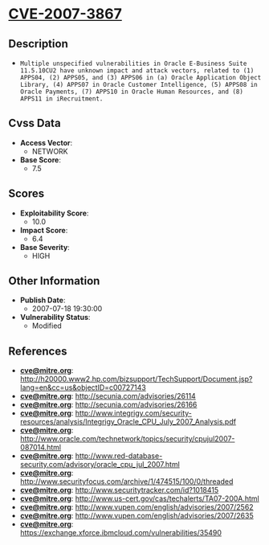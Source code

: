
# [CVE-2007-3867](http://h20000.www2.hp.com/bizsupport/TechSupport/Document.jsp?lang=en&cc=us&objectID=c00727143)

## Description

- `Multiple unspecified vulnerabilities in Oracle E-Business Suite 11.5.10CU2 have unknown impact and attack vectors, related to (1) APPS04, (2) APPS05, and (3) APPS06 in (a) Oracle Application Object Library, (4) APPS07 in Oracle Customer Intelligence, (5) APPS08 in Oracle Payments, (7) APPS10 in Oracle Human Resources, and (8) APPS11 in iRecruitment.`

## Cvss Data

- **Access Vector**:
  - NETWORK
- **Base Score**:
  - 7.5

## Scores

- **Exploitability Score**:
  - 10.0
- **Impact Score**:
  - 6.4
- **Base Severity**:
  - HIGH

## Other Information

- **Publish Date**:
  - 2007-07-18 19:30:00
- **Vulnerability Status**:
  - Modified

## References

- **cve@mitre.org**: http://h20000.www2.hp.com/bizsupport/TechSupport/Document.jsp?lang=en&cc=us&objectID=c00727143
- **cve@mitre.org**: http://secunia.com/advisories/26114
- **cve@mitre.org**: http://secunia.com/advisories/26166
- **cve@mitre.org**: http://www.integrigy.com/security-resources/analysis/Integrigy_Oracle_CPU_July_2007_Analysis.pdf
- **cve@mitre.org**: http://www.oracle.com/technetwork/topics/security/cpujul2007-087014.html
- **cve@mitre.org**: http://www.red-database-security.com/advisory/oracle_cpu_jul_2007.html
- **cve@mitre.org**: http://www.securityfocus.com/archive/1/474515/100/0/threaded
- **cve@mitre.org**: http://www.securitytracker.com/id?1018415
- **cve@mitre.org**: http://www.us-cert.gov/cas/techalerts/TA07-200A.html
- **cve@mitre.org**: http://www.vupen.com/english/advisories/2007/2562
- **cve@mitre.org**: http://www.vupen.com/english/advisories/2007/2635
- **cve@mitre.org**: https://exchange.xforce.ibmcloud.com/vulnerabilities/35490
